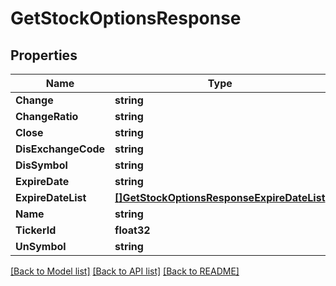 # GetStockOptionsResponse

## Properties

Name | Type | Description | Notes
------------ | ------------- | ------------- | -------------
**Change** | **string** |  | [optional] 
**ChangeRatio** | **string** |  | [optional] 
**Close** | **string** |  | [optional] 
**DisExchangeCode** | **string** |  | [optional] 
**DisSymbol** | **string** |  | [optional] 
**ExpireDate** | **string** |  | [optional] 
**ExpireDateList** | [**[]GetStockOptionsResponseExpireDateList**](GetStockOptionsResponse_expireDateList.md) |  | [optional] 
**Name** | **string** |  | [optional] 
**TickerId** | **float32** |  | [optional] 
**UnSymbol** | **string** |  | [optional] 

[[Back to Model list]](../README.md#documentation-for-models) [[Back to API list]](../README.md#documentation-for-api-endpoints) [[Back to README]](../README.md)


